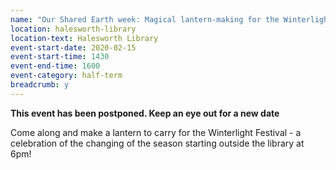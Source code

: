 ```yaml
---
name: "Our Shared Earth week: Magical lantern-making for the Winterlight festival - POSTPONED"
location: halesworth-library
location-text: Halesworth Library
event-start-date: 2020-02-15
event-start-time: 1430
event-end-time: 1600
event-category: half-term
breadcrumb: y
---
```


**This event has been postponed. Keep an eye out for a new date**

Come along and make a lantern to carry for the Winterlight Festival - a celebration of the changing of the season starting outside the library at 6pm!

